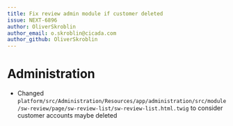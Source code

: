 ```yaml
---
title: Fix review admin module if customer deleted
issue: NEXT-6896
author: OliverSkroblin
author_email: o.skroblin@cicada.com 
author_github: OliverSkroblin
---
```

# Administration
* Changed `platform/src/Administration/Resources/app/administration/src/module/sw-review/page/sw-review-list/sw-review-list.html.twig` to consider customer accounts maybe deleted

